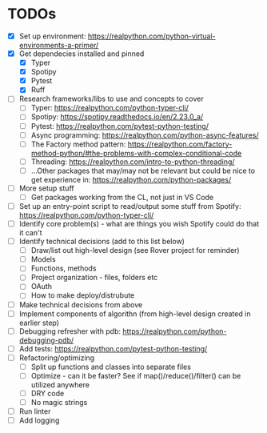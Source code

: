 # TODOs

- [X] Set up environment: https://realpython.com/python-virtual-environments-a-primer/
- [X] Get dependecies installed and pinned
    - [X] Typer
    - [X] Spotipy
    - [X] Pytest
    - [X] Ruff
- [ ] Research frameworks/libs to use and concepts to cover
    - [ ] Typer: https://realpython.com/python-typer-cli/
    - [ ] Spotipy: https://spotipy.readthedocs.io/en/2.23.0_a/
    - [ ] Pytest: https://realpython.com/pytest-python-testing/
    - [ ] Async programming: https://realpython.com/python-async-features/
    - [ ] The Factory method pattern: https://realpython.com/factory-method-python/#the-problems-with-complex-conditional-code
    - [ ] Threading: https://realpython.com/intro-to-python-threading/
    - [ ] ...Other packages that may/may not be relevant but could be nice to get experience in: https://realpython.com/python-packages/
- [ ] More setup stuff
    - [ ] Get packages working from the CL, not just in VS Code
- [ ] Set up an entry-point script to read/output some stuff from Spotify: https://realpython.com/python-typer-cli/
- [ ] Identify core problem(s) - what are things you wish Spotify could do that it can't
- [ ] Identify technical decisions (add to this list below)
    - [ ] Draw/list out high-level design (see Rover project for reminder)
    - [ ] Models
    - [ ] Functions, methods
    - [ ] Project organization - files, folders etc
    - [ ] OAuth
    - [ ] How to make deploy/distrubute
- [ ] Make technical decisions from above
- [ ] Implement components of algorithn (from high-level design created in earlier step)
- [ ] Debugging refresher with pdb: https://realpython.com/python-debugging-pdb/
- [ ] Add tests: https://realpython.com/pytest-python-testing/
- [ ] Refactoring/optimizing
    - [ ] Split up functions and classes into separate files
    - [ ] Optimize - can it be faster? See if map()/reduce()/filter() can be utilized anywhere
    - [ ] DRY code
    - [ ] No magic strings
- [ ] Run linter
- [ ] Add logging